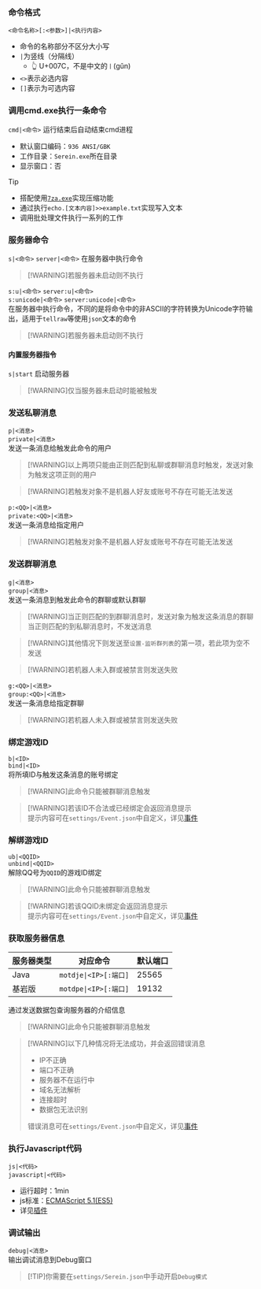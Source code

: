 ### 命令格式

`<命令名称>[:<参数>]|<执行内容>`

- 命令的名称部分不区分大小写
- `|`为竖线（分隔线）
  - 👆 U+007C，不是中文的`丨`(gǔn)
- `<>`表示必选内容
- `[]`表示为可选内容

### 调用cmd.exe执行一条命令

`cmd|<命令>`
运行结束后自动结束cmd进程

- 默认窗口编码：`936 ANSI/GBK`  
- 工作目录：`Serein.exe`所在目录  
- 显示窗口：否  

>[!TIP]
>
>- 搭配使用[`7za.exe`](https://www.7-zip.org/download.html)实现压缩功能  
>- 通过执行`echo.[文本内容]>>example.txt`实现写入文本  
>- 调用批处理文件执行一系列的工作
  
### 服务器命令

`s|<命令>`
`server|<命令>`
在服务器中执行命令  

>[!WARNING]若服务器未启动则不执行

`s:u|<命令>`
`server:u|<命令>`  
`s:unicode|<命令>`
`server:unicode|<命令>`  
在服务器中执行命令，不同的是将命令中的非ASCII的字符转换为Unicode字符输出，适用于`tellraw`等使用`json`文本的命令

>[!WARNING]若服务器未启动则不执行

#### 内置服务器指令

`s|start` 启动服务器  

>[!WARNING]仅当服务器未启动时能被触发

### 发送私聊消息

`p|<消息>`  
`private|<消息>`  
发送一条消息给触发此命令的用户

>[!WARNING]以上两项只能由正则匹配到私聊或群聊消息时触发，发送对象为触发这项正则的用户

>[!WARNING]若触发对象不是机器人好友或账号不存在可能无法发送  

`p:<QQ>|<消息>`  
`private:<QQ>|<消息>`  
发送一条消息给指定用户

>[!WARNING]若触发对象不是机器人好友或账号不存在可能无法发送  

### 发送群聊消息

`g|<消息>`  
`group|<消息>`  
发送一条消息到触发此命令的群聊或默认群聊

>[!WARNING]当正则匹配的到群聊消息时，发送对象为触发这条消息的群聊  
当正则匹配的到私聊消息时，不发送消息

>[!WARNING]其他情况下则发送至`设置-监听群列表`的第一项，若此项为空不发送

>[!WARNING]若机器人未入群或被禁言则发送失败

`g:<QQ>|<消息>`  
`group:<QQ>|<消息>`  
发送一条消息给指定群聊

>[!WARNING]若机器人未入群或被禁言则发送失败

### 绑定游戏ID

`b|<ID>`  
`bind|<ID>`  
将所填ID与触发这条消息的账号绑定

>[!WARNING]此命令只能被群聊消息触发

>[!WARNING]若该ID不合法或已经绑定会返回消息提示  
提示内容可在`settings/Event.json`中自定义，详见[事件](Event.md)  

### 解绑游戏ID

`ub|<QQID>`  
`unbind|<QQID>`  
解除QQ号为`QQID`的游戏ID绑定

>[!WARNING]此命令只能被群聊消息触发

>[!WARNING]若该QQID未绑定会返回消息提示  
提示内容可在`settings/Event.json`中自定义，详见[事件](Event.md)

### 获取服务器信息

| 服务器类型 | 对应命令              | 默认端口 |
| ---------- | --------------------- | -------- |
| Java       | `motdje\|<IP>[:端口]` | 25565    |
| 基岩版     | `motdpe\|<IP>[:端口]` | 19132    |

通过发送数据包查询服务器的介绍信息

>[!WARNING]此命令只能被群聊消息触发  

>[!WARNING]以下几种情况将无法成功，并会返回错误消息
>
>- IP不正确  
>- 端口不正确  
>- 服务器不在运行中  
>- 域名无法解析  
>- 连接超时  
>- 数据包无法识别
>
>错误消息可在`settings/Event.json`中自定义，详见[事件](Event.md)

### 执行Javascript代码

`js|<代码>`  
`javascript|<代码>`

- 运行超时：1min
- js标准：[ECMAScript 5.1(ES5)](http://www.ecma-international.org/ecma-262/5.1/)
- 详见[插件](JSPlugin.md)

### 调试输出

`debug|<消息>`  
输出调试消息到Debug窗口

>[!TIP]你需要在`settings/Serein.json`中手动开启`Debug模式`
